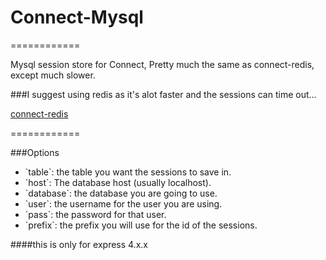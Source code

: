 Connect-Mysql
=============
============

Mysql session store for Connect,
Pretty much the same as connect-redis, except much slower.
<br />

###I suggest using redis as it's alot faster and the sessions can time out...


[connect-redis]("https://github.com/visionmedia/connect-redis")


============

###Options
<ul>
	<li> `table`: the table you want the sessions to save in. </li>
	<li> `host`: The database host (usually localhost). </li>
	<li> `database`: the database you are going to use. </li>
	<li> `user`: the username for the user you are using. </li>
	<li> `pass`: the password for that user. </li>
	<li> `prefix`: the prefix you will use for the id of the sessions. </li>
</ul>

####this is only for express 4.x.x